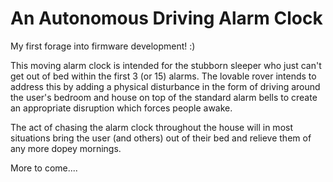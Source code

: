 # An Autonomous Driving Alarm Clock

My first forage into firmware development! :)

This moving alarm clock is intended for the stubborn sleeper who just can't get out of bed within the first 3 (or 15) alarms. The lovable rover intends to address this by adding a physical disturbance in the form of driving around the user's bedroom and house on top of the standard alarm bells to create an appropriate disruption which forces people awake. 

The act of chasing the alarm clock throughout the house will in most situations bring the user (and others) out of their bed and relieve them of any more dopey mornings.


More to come....
